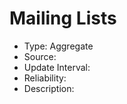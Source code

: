 Mailing Lists
=======

* Type: Aggregate
* Source:
* Update Interval:
* Reliability:
* Description:

